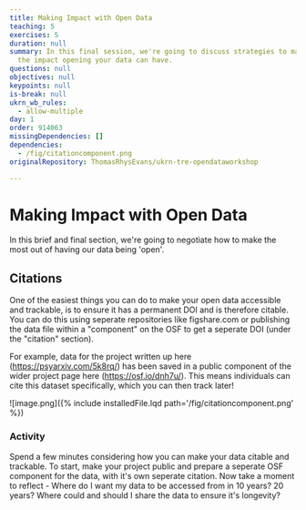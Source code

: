 ```yaml
---
title: Making Impact with Open Data
teaching: 5
exercises: 5
duration: null
summary: In this final session, we're going to discuss strategies to maximise
  the impact opening your data can have.
questions: null
objectives: null
keypoints: null
is-break: null
ukrn_wb_rules:
  - allow-multiple
day: 1
order: 914063
missingDependencies: []
dependencies:
  - /fig/citationcomponent.png
originalRepository: ThomasRhysEvans/ukrn-tre-opendataworkshop

---
```

# Making Impact with Open Data

In this brief and final section, we're going to negotiate how to make the most out of having our data being 'open'.



## Citations

One of the easiest things you can do to make your open data accessible and trackable, is to ensure it has a permanent DOI and is therefore citable. You can do this using seperate repositories like figshare.com or publishing the data file within a "component" on the OSF to get a seperate DOI (under the "citation" section). 

For example, data for the project written up here (https://psyarxiv.com/5k8rq/) has been saved in a public component of the wider project page here (https://osf.io/dnh7u/). This means individuals can cite this dataset specifically, which you can then track later! 

![image.png]({% include installedFile.lqd path='/fig/citationcomponent.png' %})



### Activity

Spend a few minutes considering how you can make your data citable and trackable. To start, make your project public and prepare a seperate OSF component for the data, with it's own seperate citation. Now take a moment to reflect - Where do I want my data to be accessed from in 10 years? 20 years? Where could and should I share the data to ensure it's longevity?

